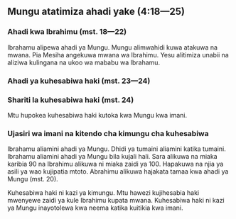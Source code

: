 ## Mungu atatimiza ahadi yake (4:18—25)

### Ahadi kwa Ibrahimu (mst. 18—22)

Ibrahamu alipewa ahadi ya Mungu. Mungu alimwahidi kuwa atakuwa na mwana. Pia Mesiha angekuwa mwana wa Ibrahimu. Yesu alitimiza unabii na aliziwa kulingana na ukoo wa mababu wa Ibrahamu.

### Ahadi ya kuhesabiwa haki (mst. 23—24)

### Shariti la kuhesabiwa haki (mst. 24)

Mtu hupokea kuhesabiwa haki kutoka kwa Mungu kwa imani.

### Ujasiri wa imani na kitendo cha kimungu cha kuhesabiwa

Ibrahamu aliamini ahadi ya Mungu. Dhidi ya tumaini aliamini katika tumaini. Ibrahamu aliamini ahadi ya Mungu bila kujali hali. Sara alikuwa na miaka karibia 90 na Ibrahimu alikuwa ni miaka zaidi ya 100. Hapakuwa na njia ya asili ya wao kujipatia mtoto. Abrahimu alikuwa hajakata tamaa kwa ahadi ya Mungu (mst. 20).

Kuhesabiwa haki ni kazi ya kimungu. Mtu hawezi kujihesabia haki mwenyewe zaidi ya kule Ibrahimu kupata mwana. Kuhesabiwa haki ni kazi ya Mungu inayotolewa kwa neema katika kuitikia kwa imani.
